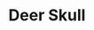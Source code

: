 ---
layout: post
title: "Deer Skull"
category: portfolio
tags: illustration
thumbnail: /portfolio/thumbs/skull.png
full: /portfolio/full/deerskull.jpg
detail: /portfolio/detail/deerskull.jpg
medium: Digital Painting
description:
---